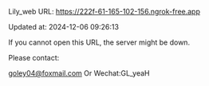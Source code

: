 Lily_web URL: https://222f-61-165-102-156.ngrok-free.app

Updated at: 2024-12-06 09:26:13

If you cannot open this URL, the server might be down.

Please contact: 

goley04@foxmail.com Or Wechat:GL_yeaH